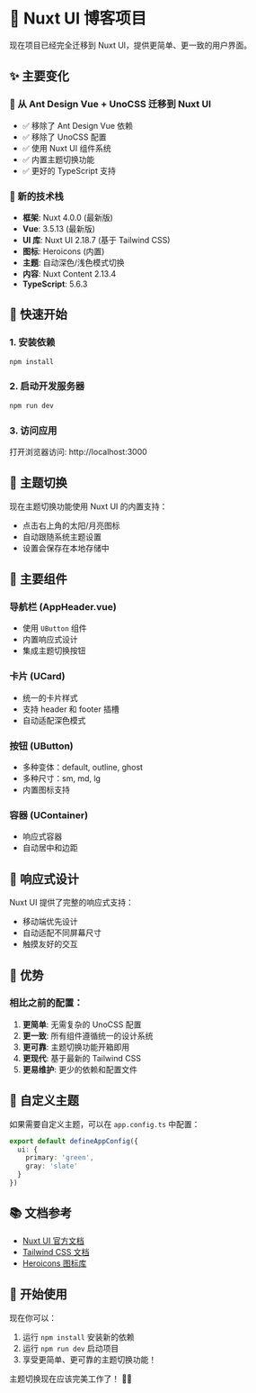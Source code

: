 # 🎨 Nuxt UI 博客项目

现在项目已经完全迁移到 Nuxt UI，提供更简单、更一致的用户界面。

## ✨ 主要变化

### 🔄 从 Ant Design Vue + UnoCSS 迁移到 Nuxt UI
- ✅ 移除了 Ant Design Vue 依赖
- ✅ 移除了 UnoCSS 配置
- ✅ 使用 Nuxt UI 组件系统
- ✅ 内置主题切换功能
- ✅ 更好的 TypeScript 支持

### 🎯 新的技术栈
- **框架**: Nuxt 4.0.0 (最新版)
- **Vue**: 3.5.13 (最新版)
- **UI 库**: Nuxt UI 2.18.7 (基于 Tailwind CSS)
- **图标**: Heroicons (内置)
- **主题**: 自动深色/浅色模式切换
- **内容**: Nuxt Content 2.13.4
- **TypeScript**: 5.6.3

## 🚀 快速开始

### 1. 安装依赖
```bash
npm install
```

### 2. 启动开发服务器
```bash
npm run dev
```

### 3. 访问应用
打开浏览器访问: http://localhost:3000

## 🎨 主题切换

现在主题切换功能使用 Nuxt UI 的内置支持：
- 点击右上角的太阳/月亮图标
- 自动跟随系统主题设置
- 设置会保存在本地存储中

## 🧩 主要组件

### 导航栏 (AppHeader.vue)
- 使用 `UButton` 组件
- 内置响应式设计
- 集成主题切换按钮

### 卡片 (UCard)
- 统一的卡片样式
- 支持 header 和 footer 插槽
- 自动适配深色模式

### 按钮 (UButton)
- 多种变体：default, outline, ghost
- 多种尺寸：sm, md, lg
- 内置图标支持

### 容器 (UContainer)
- 响应式容器
- 自动居中和边距

## 📱 响应式设计

Nuxt UI 提供了完整的响应式支持：
- 移动端优先设计
- 自动适配不同屏幕尺寸
- 触摸友好的交互

## 🎯 优势

### 相比之前的配置：
1. **更简单**: 无需复杂的 UnoCSS 配置
2. **更一致**: 所有组件遵循统一的设计系统
3. **更可靠**: 主题切换功能开箱即用
4. **更现代**: 基于最新的 Tailwind CSS
5. **更易维护**: 更少的依赖和配置文件

## 🔧 自定义主题

如果需要自定义主题，可以在 `app.config.ts` 中配置：

```typescript
export default defineAppConfig({
  ui: {
    primary: 'green',
    gray: 'slate'
  }
})
```

## 📚 文档参考

- [Nuxt UI 官方文档](https://ui.nuxt.com/)
- [Tailwind CSS 文档](https://tailwindcss.com/)
- [Heroicons 图标库](https://heroicons.com/)

## 🎉 开始使用

现在你可以：
1. 运行 `npm install` 安装新的依赖
2. 运行 `npm run dev` 启动项目
3. 享受更简单、更可靠的主题切换功能！

主题切换现在应该完美工作了！ 🎨✨

